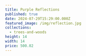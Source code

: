 ```yaml
---
title: Purple Reflections
published: true
date: 2024-07-29T15:29:00.000Z
featured_image: /img/reflection.jpg
collections:
  - trees-and-woods
height: 14
width: 14
price: 500.02
---
```

